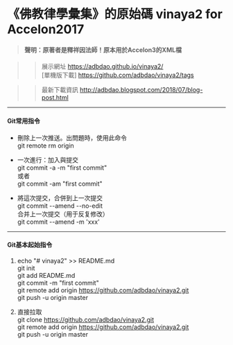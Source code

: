 # 《佛教律學彙集》的原始碼 vinaya2 for Accelon2017
> #### 聲明：原著者是釋祥因法師！原本用於Accelon3的XML檔  
  
>> 展示網址 https://adbdao.github.io/vinaya2/  
[單機版下載] https://github.com/adbdao/vinaya2/tags  
  
>> 最新下載資訊 http://adbdao.blogspot.com/2018/07/blog-post.html  
  
---  
#### Git常用指令  
* 刪除上一次推送。出問題時，使用此命令  
git remote rm origin  
  
* 一次進行：加入與提交  
git commit -a -m "first commit"  
或者  
git commit -am "first commit"  
  
* 將這次提交，合併到上一次提交  
git commit --amend --no-edit  
合并上一次提交（用于反复修改）  
git commit --amend -m 'xxx'  
  
---  
#### Git基本起始指令  
1. echo "# vinaya2" >> README.md  
git init  
git add README.md  
git commit -m "first commit"  
git remote add origin https://github.com/adbdao/vinaya2.git  
git push -u origin master  
  
2. 直接拉取  
git clone https://github.com/adbdao/vinaya2.git  
git remote add origin https://github.com/adbdao/vinaya2.git  
git push -u origin master  